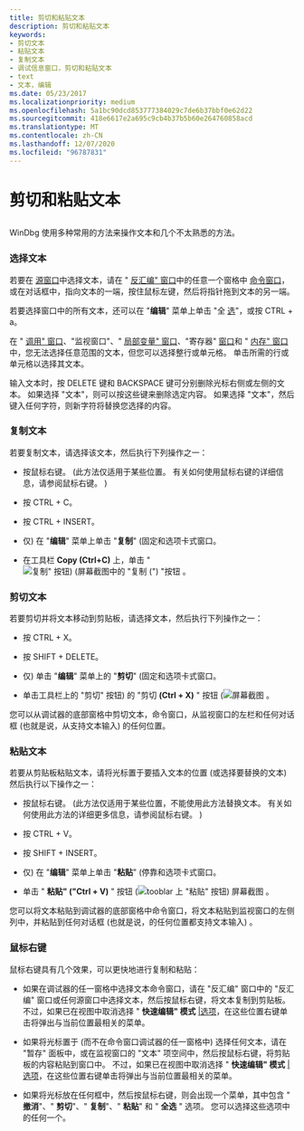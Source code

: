 ```yaml
---
title: 剪切和粘贴文本
description: 剪切和粘贴文本
keywords:
- 剪切文本
- 粘贴文本
- 复制文本
- 调试信息窗口，剪切和粘贴文本
- text
- 文本，编辑
ms.date: 05/23/2017
ms.localizationpriority: medium
ms.openlocfilehash: 5a1bc90dcd853777384029c7de6b37bbf0e62d22
ms.sourcegitcommit: 418e6617e2a695c9cb4b37b5b60e264760858acd
ms.translationtype: MT
ms.contentlocale: zh-CN
ms.lasthandoff: 12/07/2020
ms.locfileid: "96787831"
---
```

# <a name="cutting-and-pasting-text"></a>剪切和粘贴文本


## <span id="ddk_cutting_and_pasting_text_dbg"></span><span id="DDK_CUTTING_AND_PASTING_TEXT_DBG"></span>


WinDbg 使用多种常用的方法来操作文本和几个不太熟悉的方法。

### <a name="span-idselecting_textspanspan-idselecting_textspanselecting-text"></a><span id="selecting_text"></span><span id="SELECTING_TEXT"></span>选择文本

若要在 [源窗口](source-window.md)中选择文本，请在 " [反汇编" 窗口](disassembly-window.md)中的任意一个窗格中 [命令窗口](debugger-command-window.md)，或在对话框中，指向文本的一端，按住鼠标左键，然后将指针拖到文本的另一端。

若要选择窗口中的所有文本，还可以在 "**编辑**" 菜单上单击 "全 [选](edit---select-all.md)"，或按 CTRL + a。

在 " [调用" 窗口](calls-window.md)、"监视窗口"、" [局部变量" 窗口](locals-window.md)、"寄存器" [窗口](registers-window.md)和 " [内存" 窗口](memory-window.md)中，您无法选择任意范围的文本，但您可以选择整行或单元格。 单击所需的行或单元格以选择其文本。

输入文本时，按 DELETE 键和 BACKSPACE 键可分别删除光标右侧或左侧的文本。 如果选择 "文本"，则可以按这些键来删除选定内容。 如果选择 "文本"，然后键入任何字符，则新字符将替换您选择的内容。

### <a name="span-idcopying_textspanspan-idcopying_textspancopying-text"></a><span id="copying_text"></span><span id="COPYING_TEXT"></span>复制文本

若要复制文本，请选择该文本，然后执行下列操作之一：

-   按鼠标右键。  (此方法仅适用于某些位置。 有关如何使用鼠标右键的详细信息，请参阅鼠标右键。 ) 

-   按 CTRL + C。

-   按 CTRL + INSERT。

-   仅) 在 "**编辑**" 菜单上单击 "**复制**" (固定和选项卡式窗口。

-   在工具栏 **Copy (Ctrl+C)** 上，单击 " ![ 复制" 按钮)  (屏幕截图中的 "复制 (") "按钮 ](images/tbcopy.png) 。

### <a name="span-idcutting_textspanspan-idcutting_textspancutting-text"></a><span id="cutting_text"></span><span id="CUTTING_TEXT"></span>剪切文本

若要剪切并将文本移动到剪贴板，请选择文本，然后执行下列操作之一：

-   按 CTRL + X。

-   按 SHIFT + DELETE。

-   仅) 单击 "**编辑**" 菜单上的 "**剪切**" (固定和选项卡式窗口。

-   单击工具栏上的 "剪切" 按钮) 的 "剪切 **(Ctrl + X)** " 按钮 (![ 屏幕截图 ](images/tbcut.png) 。

您可以从调试器的底部窗格中剪切文本，命令窗口，从监视窗口的左栏和任何对话框 (也就是说，从支持文本输入) 的任何位置。

### <a name="span-idpasting_textspanspan-idpasting_textspanpasting-text"></a><span id="pasting_text"></span><span id="PASTING_TEXT"></span>粘贴文本

若要从剪贴板粘贴文本，请将光标置于要插入文本的位置 (或选择要替换的文本) 然后执行以下操作之一：

-   按鼠标右键。  (此方法仅适用于某些位置，不能使用此方法替换文本。 有关如何使用此方法的详细更多信息，请参阅鼠标右键。 ) 

-   按 CTRL + V。

-   按 SHIFT + INSERT。

-   仅) 在 "**编辑**" 菜单上单击 "**粘贴**" (停靠和选项卡式窗口。

-   单击 " **粘贴" ("Ctrl + V)** " 按钮 (![ tooblar 上 "粘贴" 按钮) 屏幕截图 ](images/tbpaste.png) 。

您可以将文本粘贴到调试器的底部窗格中命令窗口，将文本粘贴到监视窗口的左侧列中，并粘贴到任何对话框 (也就是说，的任何位置都支持文本输入) 。

### <a name="span-idright_mouse_buttonspanspan-idright_mouse_buttonspanright-mouse-button"></a><span id="right_mouse_button"></span><span id="RIGHT_MOUSE_BUTTON"></span>鼠标右键

鼠标右键具有几个效果，可以更快地进行复制和粘贴：

-   如果在调试器的任一窗格中选择文本命令窗口，请在 "反汇编" 窗口中的 "反汇编" 窗口或任何源窗口中选择文本，然后按鼠标右键，将文本复制到剪贴板。 不过，如果已在视图中取消选择 " **快速编辑" 模式** [|选项](view---options.md)，在这些位置右键单击将弹出与当前位置最相关的菜单。

-   如果将光标置于 (而不在命令窗口调试器的任一窗格中) 选择任何文本，请在 "暂存" 面板中，或在监视窗口的 "文本" 项空间中，然后按鼠标右键，将剪贴板的内容粘贴到窗口中。 不过，如果已在视图中取消选择 " **快速编辑" 模式** [|选项](view---options.md)，在这些位置右键单击将弹出与当前位置最相关的菜单。

-   如果将光标放在任何框中，然后按鼠标右键，则会出现一个菜单，其中包含 " **撤消**"、" **剪切**"、" **复制**"、" **粘贴**" 和 " **全选** " 选项。 您可以选择这些选项中的任何一个。

 

 





